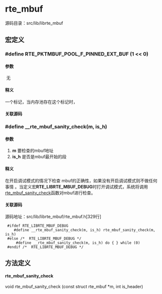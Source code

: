 # rte_mbuf

源码目录：src/lib/librte_mbuf


## 宏定义

### #define RTE_PKTMBUF_POOL_F_PINNED_EXT_BUF  (1 << 0) 

#### 参数

​	无

#### 释义

一个标记，当内存池存在这个标记时，

#### 关联源码





### #define __rte_mbuf_sanity_check(m, is_h) 

#### 参数

1. **m** 要检查的mbuf地址
2. **is_h** 是否是mbuf最开始的段

#### 释义

在开启调试模式的情况下检查 mbuf的正确性，如果没有开启调试模式则不做任何事情 。当定义宏**RTE_LIBRTE_MBUF_DEBUG**时打开调试模式，系统将调用<a href="#rte_mbuf_sanity_check">rte_mbuf_sanity_check</a>函数对mbuf进行检查。

#### 关联源码

源码地址：src/lib/librte_mbuf/rte_mbuf.h[329行]

```shell
 #ifdef RTE_LIBRTE_MBUF_DEBUG
 	#define __rte_mbuf_sanity_check(m, is_h) rte_mbuf_sanity_check(m, is_h)
 #else /*  RTE_LIBRTE_MBUF_DEBUG */
	 #define __rte_mbuf_sanity_check(m, is_h) do { } while (0)
 #endif /*  RTE_LIBRTE_MBUF_DEBUG */
```

## 方法定义

#### <a name="rte_mbuf_sanity_check">rte_mbuf_sanity_check </a>

void rte_mbuf_sanity_check (const struct rte_mbuf *m, int is_header)

